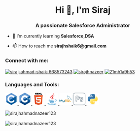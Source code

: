<h1 align="center">Hi 👋, I'm Siraj</h1>
<h3 align="center">A passionate Salesforce Administrator</h3>

- 🌱 I’m currently learning **Salesforce,DSA**

- 📫 How to reach me **sirajhshaik6@gmail.com**

<h3 align="left">Connect with me:</h3>
<p align="left">
<a href="https://linkedin.com/in/siraj-ahmad-shaik-668573243" target="blank"><img align="center" src="https://raw.githubusercontent.com/rahuldkjain/github-profile-readme-generator/master/src/images/icons/Social/linked-in-alt.svg" alt="siraj-ahmad-shaik-668573243" height="30" width="40" /></a>
<a href="https://www.leetcode.com/sirajhnazeer" target="blank"><img align="center" src="https://raw.githubusercontent.com/rahuldkjain/github-profile-readme-generator/master/src/images/icons/Social/leet-code.svg" alt="sirajhnazeer" height="30" width="40" /></a>
<a href="https://auth.geeksforgeeks.org/user/21mh1a9h53" target="blank"><img align="center" src="https://raw.githubusercontent.com/rahuldkjain/github-profile-readme-generator/master/src/images/icons/Social/geeks-for-geeks.svg" alt="21mh1a9h53" height="30" width="40" /></a>
</p>
<center>
<h3 align="left">Languages and Tools:</h3>
<p align="left"> <a href="https://www.cprogramming.com/" target="_blank" rel="noreferrer"> <img src="https://raw.githubusercontent.com/devicons/devicon/master/icons/c/c-original.svg" alt="c" width="40" height="40"/> </a> <a href="https://www.w3schools.com/cpp/" target="_blank" rel="noreferrer"> <img src="https://raw.githubusercontent.com/devicons/devicon/master/icons/cplusplus/cplusplus-original.svg" alt="cplusplus" width="40" height="40"/> </a> <a href="https://www.w3.org/html/" target="_blank" rel="noreferrer"> <img src="https://raw.githubusercontent.com/devicons/devicon/master/icons/html5/html5-original-wordmark.svg" alt="html5" width="40" height="40"/> </a> <a href="https://www.java.com" target="_blank" rel="noreferrer"> <img src="https://raw.githubusercontent.com/devicons/devicon/master/icons/java/java-original.svg" alt="java" width="40" height="40"/> </a> <a href="https://www.mysql.com/" target="_blank" rel="noreferrer"> <img src="https://raw.githubusercontent.com/devicons/devicon/master/icons/mysql/mysql-original-wordmark.svg" alt="mysql" width="40" height="40"/> </a> <a href="https://www.photoshop.com/en" target="_blank" rel="noreferrer"> <img src="https://raw.githubusercontent.com/devicons/devicon/master/icons/photoshop/photoshop-line.svg" alt="photoshop" width="40" height="40"/> </a> <a href="https://www.python.org" target="_blank" rel="noreferrer"> <img src="https://raw.githubusercontent.com/devicons/devicon/master/icons/python/python-original.svg" alt="python" width="40" height="40"/> </a> </p>
</center>
<p><img align="center" src="https://github-readme-stats.vercel.app/api/top-langs?username=sirajhahmadnazeer123&show_icons=true&locale=en&layout=compact" alt="sirajhahmadnazeer123" /></p>

<p><img align="center" src="https://github-readme-streak-stats.herokuapp.com/?user=sirajhahmadnazeer123&" alt="sirajhahmadnazeer123" /></p>
